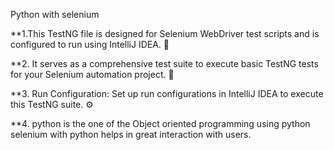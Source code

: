 Python with selenium 

**1.This TestNG file is designed for Selenium WebDriver test scripts and is configured to run using IntelliJ IDEA. 🚀

**2. It serves as a comprehensive test suite to execute basic TestNG tests for your Selenium automation project. 🧪

**3. Run Configuration: Set up run configurations in IntelliJ IDEA to execute this TestNG suite. ⚙️

**4. python is the one of the Object oriented programming using python selenium with python helps in great interaction with users.
